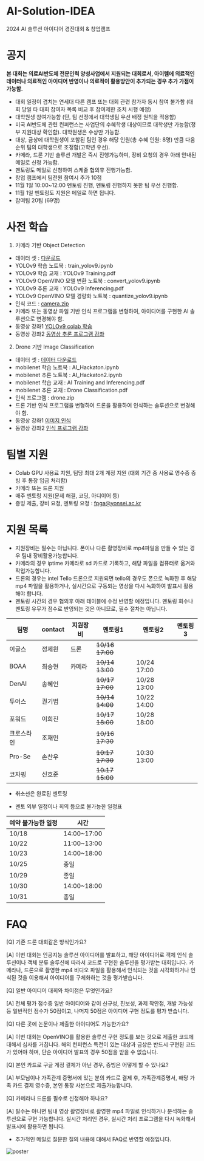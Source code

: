# AI-Solution-IDEA
2024 AI 솔루션 아이디어 경진대회 &amp; 창업캠프

# 공지 #

**본 대회는 의료AI반도체 전문인력 양성사업에서 지원되는 대회로서, 아이템에 의료적인 데이터나 의료적인 아이디어 반영이나 의료적이 활용방안이 추가되는 경우 <span class="color: red">추가 가점</span>이 가능함.**
- 대회 일정이 겹치는 연세대 다른 캠프 또는 대회 관련 참가자 동시 참여 불가함
  (대회 당일 타 대회 참여자 목록 비교 후 참여제한 조치 시행 예정)
- 대학원생 참여가능함 (단, 팀 선정에서 대학생팀 우선 배정 원칙을 적용함)
- 미국 AI반도체 관련 컨퍼런스는 사업단의 수혜학생 대상이므로 대학생만 가능함(정부 지원대상 확인함). 
  대학원생은 수상만 가능함.
- 대상, 금상에 대학원생이 포함된 팀인 경우 해당 인원(총 수혜 인원: 8명) 만큼 다음 순위 팀의 대학생으로 조정함(고학년 우선). 
- 카메라, 드론 기반 솔루션 개발은 즉시 진행가능하며, 장비 요청의 경우 아래 안내된 메일로 신청 가능함.
- 멘토링도 메일로 신청하여 스케줄 협의후 진행가능함.
- 창업 캠프에서 팀전원 참여시 추가 10점
- 11월 1일 10:00~12:00 멘토링 진행, 멘토링 진행하지 못한 팀 우선 진행함. 
- 11월 1일 멘토링도 지원은 메일로 하면 됩니다.
- 참여팀 20팀 (69명)

# 사전 학습
1) 카메라 기반 Object Detection
- 데이터 셋 : [다운로드](https://drive.google.com/file/d/1ND6HWbIJuINC-0-7XrJu2XzZoCtCbuFz/view?usp=drive_link)
- YOLOv9 학습 노트북 : train_yolov9.ipynb
- YOLOv9 학습 교재 : YOLOv9 Training.pdf
- YOLOv9 OpenVINO 모델 변환 노트북 : convert_yolov9.ipynb
- YOLOv9 추론 교재 : YOLOv9 Inferencing.pdf
- YOLOv9 OpenVINO 모델 경량화 노트북 :  quantize_yolov9.ipynb
- 인식 코드 : [camera.zip](https://drive.google.com/file/d/1cNEbD9QCJ0d7-ucSsMlSvD3JWBVOkyOt/view?usp=drive_link)
- 카메라 또는 동영상 파일 기반 인식 프로그램을 변형하여, 아이디어를 구현한 AI 솔루션으로 변경해야 함.
- 동영상 강좌1 [YOLOv9 colab 학습](https://youtu.be/eHtbDfvnKu8)
- 동영상 강좌2 [동영상 추론 프로그램 강좌](https://youtu.be/WlE58lXgXgM)

2) Drone 기반 Image Classification
- 데이터 셋 : [데이터 다운로드](https://drive.google.com/file/d/1hdAZOkMQq-1fZBh-VsxZNYim1XERT8AD/view?usp=sharing)
- mobilenet 학습 노트북 : AI_Hackaton.ipynb
- mobilenet 추론 노트북 : AI_Hackaton2.ipynb
- mobilenet 학습 교재 : AI Training and Inferencing.pdf
- mobilenet 추론 교재 : Drone Classification.pdf
- 인식 프로그램 : drone.zip
- 드론 기반 인식 프로그램을 변형하여 드론을 활용하여 인식하는 솔루션으로 변경해야 함.
- 동영상 강좌1 [이미지 인식](https://youtu.be/fomZdMWF0W0?feature=shared)
- 동영상 강좌2 [인식 프로그램 강좌](https://youtu.be/MVNxox1S6pI)

# 팀별 지원
- Colab GPU 사용료 지원, 팀당 최대 2개 계정 지원 (대회 기간 중 사용료 영수증 증빙 후 통장 입금 처리함)
- 카메라 또는 드론 지원
- 매주 멘토링 지원(문제 해결, 코딩, 아디이어 등)
- 증빙 제출, 장비 요청, 멘토링 요청 : fpga@yonsei.ac.kr

# 지원 목록
- 지원장비는 필수는 아닙니다. 폰이나 다른 촬영장비로 mp4파일을 만들 수 있는 경우 팀내 장비활용가능합니다.
- 카메라의 경우 iptime 카메라로 sd 카드로 기록하고, 해당 파일을 컴퓨터로 옮겨와 작업가능합니다.
- 드론의 경우는 intel Tello 드론으로 지원되면 tello의 경우도 폰으로 녹화한 후 해당 mp4 파일을 활용하거나, 실시간으로 구동되는 영상을 다시 녹화하여 발표시 활용해야 합니다.
- 멘토링 시간의 경우 협의후 아래 테이블에 수정 반영할 예정입니다. 멘토링 회수나 멘토링 유무가 점수로 반영되는 것은 아니므로, 필수 절차는 아닙니다. 

|팀명|contact|지원장비|멘토링1|멘토링2|멘토링3|
|-|-|-|-|-|-|
|이글스|정제원|드론|~~10/16 17:00~~|||
|BOAA|최승현|카메라|~~10/14 13:00~~|10/24 17:00||
|DenAI|송혜인||~~10/17 17:00~~|10/28 13:00||
|두어스|권기범||~~10/14 14:00~~|10/22 14:00||
|포워드|이희진||~~10/17 18:00~~|10/28 18:00||
|크로스라인|조재민||~~10/16 17:30~~|||
|Pro-Se|손찬우||~~10:17 17:30~~|10:30 13:00||
|코자핑|신호준||~~10:17 15:00~~|||
- ~~취소선~~은 완료된 멘토링

- 멘토 외부 일정이나 회의 등으로 불가능한 일정표
  
|예약 불가능한 일정|시간|
|-|-|
|10/18|14:00~17:00|
|10/22|11:00~13:00|
|10/23|14:00~18:00|
|10/25|종일|
|10/29|종일|
|10/30|14:00~18:00|
|10/31|종일|

# FAQ
[Q] 기존 드론 대회같은 방식인가요?

[A] 이번 대회는 인공지능 솔루션 아이디어를 발표하고, 해당 아이디어로 객체 인식 솔루션이나 객체 분류 솔루션에 따라서 코드로 구현한 솔루션을 평가받는 대회입니다. 카메라나, 드론으로 촬영한 mp4 비디오 파일을 활용해서 인식되는 것을 시각화하거나 인식된 것을 이용해서 아이디어를 구체화하는 것을 평가받습니다. 

[Q] 일반 아이디어 대회와 차이점은 무엇인가요?

[A] 전체 평가 점수중 일반 아이디어와 같이 신규성, 진보성, 과제 착안점, 개발 가능성 등 일반적인 점수가 50점이고, 나머지 50점은 아이디어 구현 정도를 평가 받습니다. 

[Q] 다른 곳에 논문이나 제출한 아이디어도 가능한가요? 

[A] 이번 대회는 OpenVINO를 활용한 솔루션 구현 정도를 보는 것으로 제출한 코드에 대해서 심사를 거칩니다. 해외 컨퍼런스 특전이 있는 대상과 금상은 반드시 구현된 코드가 있어야 하며, 단순 아이디어 발표의 경우 50점을 받을 수 없습니다. 

[Q] 본인 카드로 구글 게정 결제가 아닌 경우, 증빙은 어떻게 할 수 있나요?

[A] 부모님이나 가족관계 증명서에 있는 분의 카드로 결제 후, 가족관계증명서, 해당 가족 카드 결제 영수증, 본인 통장 사본으로 제출가능합니다. 

[Q] 카메라나 드론를 필수로 신청해야 하나요?

[A] 필수는 아니면 팀내 영상 촬영장비로 촬영한 mp4 파일로 인식하거나 분석하는 솔루션으로 구현 가능합니다. 실시간 처리인 경우, 실시간 처리 프로그램을 다시 녹화해서 발표시에 활용하면 됩니다. 

- 추가적인 메일로 질문한 질의 내용에 대해서 FAQ로 반영할 예정입니다. 

![poster](https://github.com/Sungwook-prof/AI-Solution-IDEA/blob/main/POSTER.jpg)
